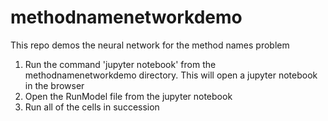 # methodnamenetworkdemo
This repo demos the neural network for the method names problem
1. Run the command 'jupyter notebook' from the methodnamenetworkdemo directory. This will open a jupyter notebook in the browser
2. Open the RunModel file from the jupyter notebook
3. Run all of the cells in succession
